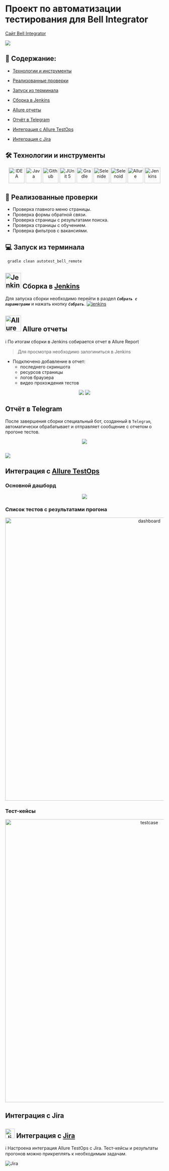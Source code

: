 # Проект по автоматизации тестирования для Bell Integrator
<a target="_blank" href="https://bellintegrator.ru/">Cайт Bell Integrator</a>

<image src=https://bellintegrator.ru/catalog/view/theme/bellOne/image/logo_BellIntegrator_rus.svg>

## :pushpin: <a id="list"></a> Содержание:

* <a href="#tools">Технологии и инструменты</a>

* <a href="#cases">Реализованные проверки</a>

* <a href="#console">Запуск из терминала</a>
  
* <a href="#jenkins">Сборка в Jenkins</a>

* <a href="#allure">Allure отчеты</a>

* <a href="#telegram">Отчёт в Telegram</a>

* <a href="#testops">Интеграция с Allure TestOps</a>

* <a href="#jira">Интеграция с Jira</a>


## :hammer_and_wrench: <a id="tools"></a> Технологии и инструменты
<p align="center">
<a href="https://www.jetbrains.com/idea/"><img src="images/Idea.svg" width="50" height="50"  alt="IDEA"/></a>
<a href="https://www.java.com/"><img src="images/Java.svg" width="50" height="50"  alt="Java"/></a>
<a href="https://github.com/"><img src="images/GitHub.svg" width="50" height="50"  alt="Github"/></a>
<a href="https://junit.org/junit5/"><img src="images/Junit5.svg" width="50" height="50"  alt="JUnit 5"/></a>
<a href="https://gradle.org/"><img src="images/Gradle.svg" width="50" height="50"  alt="Gradle"/></a>
<a href="https://selenide.org/"><img src="images/Selenide.svg" width="50" height="50"  alt="Selenide"/></a>
<a href="https://aerokube.com/selenoid/"><img src="images/Selenoid.svg" width="50" height="50"  alt="Selenoid"/></a>
<a href="https://github.com/allure-framework/allure2"><img src="images/Allure.svg" width="50" height="50"  alt="Allure"/></a>
<a href="https://www.jenkins.io/"><img src="images/Jenkins.svg" width="50" height="50"  alt="Jenkins"/></a>
</p>



## :scroll: Реализованные проверки
* Проверка главного меню страницы.
* Проверка формы обратной связи.
* Проверка страницы с результатами поиска.
* Проверка страницы с обучением.
* Проверка фильтров с вакансиями.

## :computer: Запуск из терминала
```bash
 gradle clean autotest_bell_remote
```

## <a href="https://www.jenkins.io/"><img src="images/Jenkins.svg" width="50" height="50"  alt="Jenkins"/></a> Сборка в [Jenkins](https://jenkins.autotests.cloud/job/018_klyul_Diplom_Web/)

Для запуска сборки необходимо перейти в раздел <code><strong>*Собрать с параметрами*</strong></code> и нажать кнопку <code><strong>*Собрать*</strong></code>.
<a href="https://jenkins.autotests.cloud/job/018_klyul_Diplom_Web/#"><img src="images/jenkins.png" alt="jenkins"/></a>
<p align="center">
</p>


## <a href="https://github.com/allure-framework/allure2"><img src="images/Allure.svg" width="50" height="50"  alt="Allure"/></a> Allure отчеты
:information_source: По итогам сборки в Jenkins собирается отчет в Allure Report
> Для просмотра необходимо залогиниться в Jenkins
* Подключено добавление в отчет:
    - последнего скриншота
    - ресурсов страницы
    - логов браузера
    - видео прохождения тестов
<p align="center">
<img src="images/allurereport1.png">
<img src="images/allurereport2.png">
</p>


## Отчёт в Telegram 
После завершения сборки специальный бот, созданный в <code>Telegram</code>, автоматически обрабатывает и отправляет сообщение с отчетом о прогоне тестов.

<p align="center">
<img src="images/tgbot.png">

##  <img src="images/Allure_TO.svg"> 
##  Интеграция с [Allure TestOps](https://allure.autotests.cloud/project/2279/launches)

### Основной дашборд
<p align="center">
<img src="images/Allure_TODash.png">
</p>

### Список тестов с результатами прогона

<p align="center">
  <img src="images/allure-testops-testcases.png" alt="dashboard" width="900">
</p>

### Тест-кейсы

<p align="center">
  <img src="images/allure-testops-results.png" alt="testcase" width="900">
</p>



## Интеграция с Jira
## <a id="jira"></a> <img width="30" alt="Jira" src="images/jira-logo.svg"> Интеграция с [Jira](https://jira.autotests.cloud/browse/HOMEWORK-703)
:information_source: Настроена интеграция Allure TestOps с Jira.
Тест-кейсы и результаты прогонов можно прикреплять к необходимым задачам.

<img alt="Jira" src="images/Jira.png">
